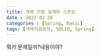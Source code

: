 ```yaml
---
title: 객체 지향 설계와 스프링
date : 2022-02-26
categories : [Spring, Basic]
tags: [객체지향원칙, SOLID, Spring]
---
```

뭐가 문제일까?내용이야?